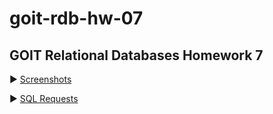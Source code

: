 # goit-rdb-hw-07
## GOIT Relational Databases Homework 7
:arrow_forward: [Screenshots](https://github.com/AntonChubarov/goit-rdb-hw-07/tree/main/screenshots)

:arrow_forward: [SQL Requests](https://github.com/AntonChubarov/goit-rdb-hw-07/tree/main/sql)

